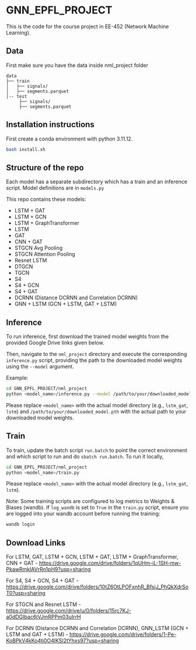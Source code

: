 # GNN_EPFL_PROJECT

This is the code for the course project in EE-452 (Network Machine Learning).

## Data
First make sure you have the data inside nml_project folder
```
data 
├── train 
│   ├── signals/
│   ├── segments.parquet
│-- test
     ├── signals/
     ├── segments.parquet
```

## Installation instructions

First create a conda environment with python 3.11.12.

```bash
bash install.sh
```

## Structure of the repo

Each model has a separate subdirectory which has a train and an inference script. Model definitions are in `models.py`

This repo contains these models:

*   LSTM + GAT
*   LSTM + GCN
*   LSTM + GraphTransformer
*   LSTM
*   GAT
*   CNN + GAT
*   STGCN Avg Pooling
*   STGCN Attention Pooling
*   Resnet LSTM
*   DTGCN
*   TGCN
*   S4 
*   S4 + GCN
*   S4 + GAT
*   DCRNN (Distance DCRNN and Correlation DCRNN)
*   GNN + LSTM (GCN + LSTM, GAT + LSTM)

## Inference

To run inference, first download the trained model weights from the provided Google Drive links given below.

Then, navigate to the `nml_project` directory and execute the corresponding `inference.py` script, providing the path to the downloaded model weights using the `--model` argument.

Example:

```bash
cd GNN_EPFL_PROJECT/nml_project
python <model_name>/inference.py --model /path/to/your/downloaded_model.pth
```

Please replace `<model_name>` with the actual model directory (e.g., `lstm_gat`, `lstm`) and `/path/to/your/downloaded_model.pth` with the actual path to your downloaded model weights.

## Train

To train, update the batch script `run.batch` to point the correct environment and which script to run and do `sbatch run.batch`. To run it locally,

```bash
cd GNN_EPFL_PROJECT/nml_project
python <model_name>/train.py
```

Please replace `<model_name>` with the actual model directory (e.g., `lstm_gat`, `lstm`).

Note: Some training scripts are configured to log metrics to Weights & Biases (wandb). If `log_wandb` is set to `True` in the `train.py` script, ensure you are logged into your wandb account before running the training:

```bash
wandb login
```

## Download Links

For LSTM, GAT, LSTM + GCN, LSTM + GAT, LSTM + GraphTransformer, CNN + GAT - https://drive.google.com/drive/folders/1qUHm-iL-1SH-mw-PkawRmklAVrRn1pH9?usp=sharing

For S4, S4 + GCN, S4 + GAT - https://drive.google.com/drive/folders/10tZ6OtLPOFxnhR_BfsiJ_PhQkXdrSoT0?usp=sharing

For STGCN and Resnet LSTM - https://drive.google.com/drive/u/0/folders/15rc7KJ-a0dDGIbac6jVJmRPPm03uIrrH

For DCRNN (Distance DCRNN and Correlation DCRNN), GNN_LSTM (GCN + LSTM and GAT + LSTM) - https://drive.google.com/drive/folders/1-Pe-KoBPkV4kKo4ti0O4lKSI2tYhxs97?usp=sharing
